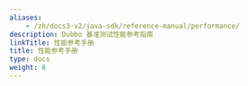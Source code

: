 ```yaml
---
aliases:
    - /zh/docs3-v2/java-sdk/reference-manual/performance/
description: Dubbo 基准测试性能参考指南
linkTitle: 性能参考手册
title: 性能参考手册
type: docs
weight: 8
---
```

